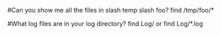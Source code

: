 #Can you show me all the files in slash temp slash foo?
  find /tmp/foo/*
  

#What log files are in your log directory?
  find Log/   or
  find Log/*.log
  
  

